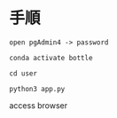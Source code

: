 # 手順
`open pgAdmin4 -> password`

`conda activate bottle` 

`cd user`

`python3 app.py`

access browser
